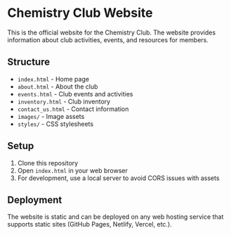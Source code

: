 # Chemistry Club Website

This is the official website for the Chemistry Club. The website provides information about club activities, events, and resources for members.

## Structure
- `index.html` - Home page
- `about.html` - About the club
- `events.html` - Club events and activities
- `inventory.html` - Club inventory
- `contact_us.html` - Contact information
- `images/` - Image assets
- `styles/` - CSS stylesheets

## Setup
1. Clone this repository
2. Open `index.html` in your web browser
3. For development, use a local server to avoid CORS issues with assets

## Deployment
The website is static and can be deployed on any web hosting service that supports static sites (GitHub Pages, Netlify, Vercel, etc.).
